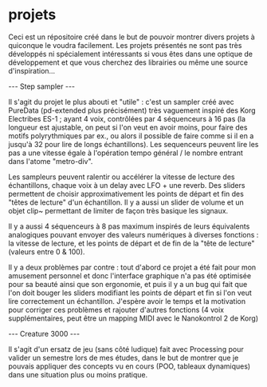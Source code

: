 projets
=======
Ceci est un répositoire créé dans le but de pouvoir montrer divers projets à quiconque le voudra facilement. Les projets présentés ne sont pas très développés ni spécialement intéressants si vous êtes dans une optique de développement et que vous cherchez des librairies ou même une source d'inspiration...

--- Step sampler ---

Il s'agit du projet le plus abouti et "utile" : c'est un sampler créé avec PureData (pd-extended plus précisément) très vaguement inspiré des Korg Electribes ES-1 ; ayant 4 voix, contrôlées par 4 séquenceurs à 16 pas (la longueur est ajustable, on peut si l'on veut en avoir moins, pour faire des motifs polyrythmiques par ex., ou alors il possible de faire comme si il en a jusqu'à 32 pour lire de longs échantillons). Les sequenceurs peuvent lire les pas a une vitesse égale à l'opération tempo général / le nombre entrant dans l'atome "metro-div".

Les sampleurs peuvent ralentir ou accélérer la vitesse de lecture des échantillons, chaque voix à un delay avec LFO + une reverb. Des sliders permettent de choisir approximativement les points de départ et fin des "têtes de lecture" d'un échantillon. Il y a aussi un slider de volume et un objet clip~ permettant de limiter de façon très basique les signaux.

Il y a aussi 4 séquenceurs à 8 pas maximum inspirés de leurs équivalents analogiques pouvant envoyer des valeurs numériques à diverses fonctions : la vitesse de lecture, et les points de départ et de fin de la "tête de lecture" (valeurs entre 0 & 100).

Il y a deux problèmes par contre : tout d'abord ce projet a été fait pour mon amusement personnel et donc l'interface graphique n'a pas été optimisée pour sa beauté ainsi que son ergonomie, et puis il y a un bug qui fait que l'on doit bouger les sliders modifiant les points de départ et fin si l'on veut lire correctement un échantillon. J'espère avoir le temps et la motivation pour corriger ces problèmes et rajouter d'autres fonctions (4 voix supplémentaires, peut être un mapping MIDI avec le Nanokontrol 2 de Korg)

--- Creature 3000 ---

Il s'agit d'un ersatz de jeu (sans côté ludique) fait avec Processing pour valider un semestre lors de mes études, dans le but de montrer que je pouvais appliquer des concepts vu en cours (POO, tableaux dynamiques) dans une situation plus ou moins pratique.  
